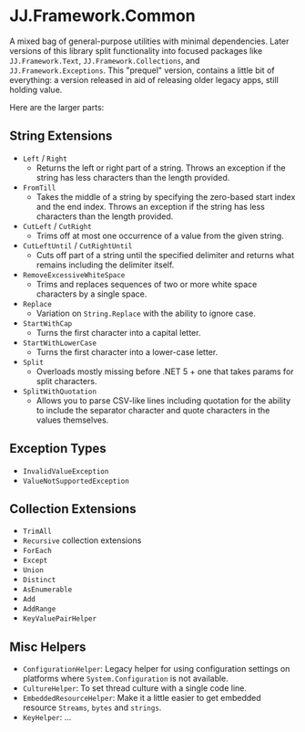 JJ.Framework.Common
===================

A mixed bag of general-purpose utilities with minimal dependencies. Later versions of this library split functionality into focused packages like `JJ.Framework.Text`, `JJ.Framework.Collections`, and `JJ.Framework.Exceptions`. This "prequel" version, contains a little bit of everything: a version released in aid of releasing older legacy apps, still holding value.

Here are the larger parts:

String Extensions
-----------------

- `Left` / `Right`
	- Returns the left or right part of a string. Throws an exception if the string has less characters than the length provided.
- `FromTill`
	- Takes the middle of a string by specifying the zero-based start index and the end index. Throws an exception if the string has less characters than the length provided.
- `CutLeft` / `CutRight`
	- Trims off at most one occurrence of a value from the given string.
- `CutLeftUntil` / `CutRightUntil`
	- Cuts off part of a string until the specified delimiter and returns what remains including the delimiter itself.
- `RemoveExcessiveWhiteSpace`
	- Trims and replaces sequences of two or more white space characters by a single space.
- `Replace`
	- Variation on `String.Replace` with the ability to ignore case.
- `StartWithCap`
	- Turns the first character into a capital letter.
- `StartWithLowerCase`
	- Turns the first character into a lower-case letter.
- `Split`
    - Overloads mostly missing before .NET 5 + one that takes params for split characters.
- `SplitWithQuotation`
    - Allows you to parse CSV-like lines including quotation for the ability to include the separator character and quote characters in the values themselves.


Exception Types
---------------

- `InvalidValueException`
- `ValueNotSupportedException`


Collection Extensions
---------------------

- `TrimAll`
- `Recursive` collection extensions
- `ForEach`
- `Except`
- `Union`
- `Distinct`
- `AsEnumerable`
- `Add`
- `AddRange`
- `KeyValuePairHelper`


Misc Helpers
------------

- `ConfigurationHelper`: Legacy helper for using configuration settings on platforms where `System.Configuration` is not available.
- `CultureHelper`: To set thread culture with a single code line.
- `EmbeddedResourceHelper`: Make it a little easier to get embedded resource `Streams`, `bytes` and `strings`.
- `KeyHelper`: ...
